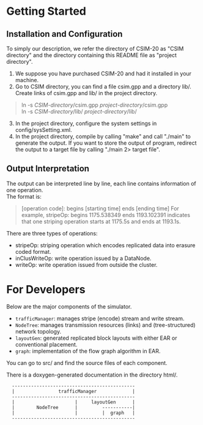 Getting Started
======

Installation and Configuration
---

To simply our description, we refer the directory of CSIM-20 as "CSIM directory" and the directory containing this README file as "project directory".

1. We suppose you have purchased CSIM-20 and had it installed in your machine.
2. Go to CSIM directory, you can find a file csim.gpp and a directory lib/.  Create links of csim.gpp and lib/ in the project directory.
> ln -s *CSIM-directory*/csim.gpp *project-directory*/csim.gpp  
> ln -s *CSIM-directory*/lib/ *project-directory*/lib/

3. In the project directory, configure the system settings in config/sysSetting.xml.
4. In the project directory, compile by calling "make" and call "./main" to generate the output.  If you want to store the output of program, redirect the output to a target file by calling "./main 2> target file".

Output Interpretation
---
The output can be interpreted line by line, each line contains information of one operation.  
The format is:
> [operation code]: begins [starting time] ends [ending time]
For example, 
> stripeOp: begins 1175.538349 ends 1193.102391
indicates that one striping operation starts at 1175.5s and ends at 1193.1s.

There are three types of operations:

- stripeOp: striping operation which encodes replicated data into erasure coded format.
- inClusWriteOp: write operation issued by a DataNode.
- writeOp: write operation issued from outside the cluster.


For Developers
===

Below are the major components of the simulator.  

 * `trafficManager`:  manages stripe (encode) stream and write stream.
 * `NodeTree`:        manages transmission resources (links) and (tree-structured) network topology.
 * `layoutGen`:       generated replicated block layouts with either EAR or conventional placement.
 * `graph`:           implementation of the flow graph algorithm in EAR.

You can go to src/ and find the source files of each component.

There is a doxygen-generated documentation in the directory html/.

      ---------------------------------------------
      |                trafficManager             |
      ---------------------------------------------
      |                      |     layoutGen      |
      |        NodeTree      |         -----------|
      |                      |         |  graph   |
      ---------------------------------------------

